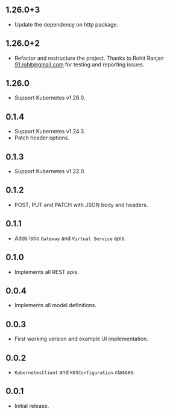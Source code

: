 ## 1.26.0+3

* Update the dependency on http package.

## 1.26.0+2

* Refactor and restructure the project. Thanks to Rohit Ranjan <91.rohit@gmail.com> for testing and reporting issues.

## 1.26.0

* Support Kubernetes v1.26.0.

## 0.1.4

* Support Kubernetes v1.24.3.
* Patch header options.

## 0.1.3

* Support Kubernetes v1.22.0.

## 0.1.2

* POST, PUT and PATCH with JSON body and headers.

## 0.1.1

* Adds Istio `Gateway` and `Virtual Service` apis.

## 0.1.0

* Implements all REST apis.

## 0.0.4

* Implements all model definitions.

## 0.0.3

* First working version and example UI implementation.

## 0.0.2

* `KubernetesClient` and `K8SConfiguration` classes.

## 0.0.1

* Initial release.

